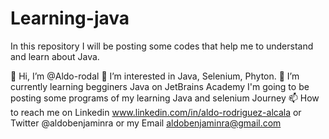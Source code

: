 # Learning-java
In this repository I will be posting some codes that help me to understand and learn about Java.

👋 Hi, I’m @Aldo-rodal
👀 I’m interested in Java, Selenium, Phyton.
🌱 I’m currently learning begginers Java on JetBrains Academy
I'm going to be posting some programs of my learning Java and selenium Journey
📫 How to reach me on Linkedin www.linkedin.com/in/aldo-rodriguez-alcala or Twitter @aldobenjaminra or my Email aldobenjaminra@gmail.com
